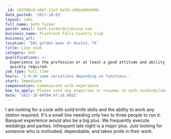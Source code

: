 ```yaml
---
_id: 183780c0-a8bf-11e7-9a7d-c99de06bb99b
date_posted: '2017-10-03'
layout: jobs
full_name: Seth Tucker
poster_email: Seth.tucker@clubcorp.com
business_name: Flintrock Falls Country Club
business_url: ''
location: '501 golden bear dr Austin, TX'
title: Line cook
category: boh
qualifications: >-
  Experience in the profession or at least a good attitude and ability to learn
  quickly required.
job_type: full_time
hours: '2-9:30 some variations depending on functions.'
start: Immediate
compensation: Comensurate with experience
how_to_apply: Please send any enquiries or resumes to seth.tucker@clubcorp.com. Thanks.
date: '2017-10-04T04:47:16.085Z'
---
```

I am looking for a cook with solid knife skills and the ability to work any station required. It's a small line needing only two to three people to run it. Banquet experience would also be a big plus. We frequently execute weddings and parties. Infrequent late night is a major plus. Just looking for someone who is motivated, dependable, and takes pride in their work.
